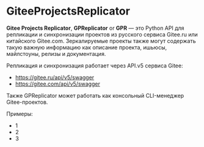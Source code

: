 # GiteeProjectsReplicator

**Gitee Projects Replicator**, **GPReplicator** or **GPR** — это Python API для репликации и синхронизации проектов из русского сервиса Gitee.ru или китайского Gitee.com. Зеркалируемые проекты также могут содержать такую важную информацию как описание проекта, ишьюсы, майлстоуны, релизы и документация.

Репликация и синхронизация работает через API.v5 сервиса Gitee:
- https://gitee.ru/api/v5/swagger
- https://gitee.com/api/v5/swagger

Также GPReplicator может работать как консольный CLI-менеджер Gitee-проектов.

Примеры:

- 1
- 2
- 3

